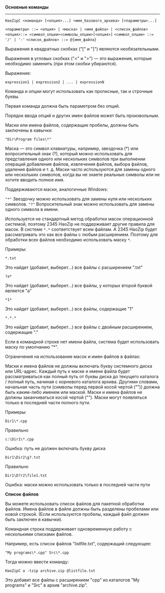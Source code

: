 ﻿**Основные команды**

--------------------------------------------------------------------------------

`HaoZipC <команда> [<опция>...] <имя_базового_архива> [<параметры>...]`

`<параметры> ::= <опция> | <маска> | <имя_файла> | <список_файлов>`
`<опция>::= <символ_опции><символы_опции>[<опция>]`
`<символ_опции> ::= '/' | '-'`
`<список_файлов> ::= @{имя_файла}`

Выражения в квадратных скобках ("[" и "]") являются необязательными.

Выражения в угловых скобках ("<" и ">") — это выражения, которые необходимо заменить (при этом скобки убираются).

Выражение:

`expression1 | expression2 | ... | expressionN`

Команда и опции могут использовать как прописные, так и строчные буквы.

Первая команда должна быть параметром без опций.

Порядок ввода опций и других имен файлов может быть произвольным.

Маски или имена файлов, содержащие пробелы, должны быть заключены в кавычки:

`"Dir\Program files\*"`

Маска — это символ клавиатуры, например, звездочка (*) или вопросительный знак (?), который можно использовать для представления одного или нескольких символов при выполнении операций добавления файлов, извлечения файлов, выбора файлов, удаления файлов и т. д. Маски часто используются для замены одного или нескольких символов, когда вы не знаете реальные символы или не хотите вводить полное имя.

Поддерживаются маски, аналогичные Windows:

`"*"` Звездочку можно использовать для замены нуля или нескольких символов.
`"?"` Вопросительный знак можно использовать для замены одного символа в имени.

Используется не стандартный метод обработки масок операционной системой, поэтому 2345 HaoZip не поддерживает другие правила для масок. В системе `*.*` соответствует всем файлам. А 2345 HaoZip будет рассматривать это как все файлы с любым расширением. Поэтому для обработки всех файлов необходимо использовать маску `*`.

Примеры:

```
*.txt
```

Это найдет (добавит, выберет...) все файлы с расширением ".txt"

```
?a*
```

Это найдет (добавит, выберет...) все файлы, у которых второй буквой является "a"

```
*1*
```

Это найдет (добавит, выберет...) все файлы, содержащие "1"

```
*.*.*
```

Это найдет (добавит, выберет...) все файлы с двойным расширением, содержащие "."

Если в командной строке нет имени файла, система будет использовать маску по умолчанию "*".

Ограничения на использование масок и имен файлов в файлах:

Маски и имена файлов не должны включать букву системного диска или URL-адрес. Каждый путь к маске и имени файла будет рассматриваться как полный путь от буквы диска до текущего каталога / полный путь, начиная с корневого каталога архива. Другими словами, начальная часть пути (символы перед первой косой чертой ("\")) должна быть каким-либо именем или маской.
Маски и имена файлов не должны заканчиваться косой чертой ("\").
Маски могут появляться только в последней части полного пути.

Примеры:

```
Dir1\*.cpp
```
Правильно

```
c:\Dir1\*.cpp
```
Ошибка: путь не должен включать букву диска

```
Dir1\Dir2\g?.txt
```
Правильно

```
Dir1\D?r2\file1.txt
```
Ошибка: маски можно использовать только в последней части пути

**Список файлов**

Вы можете использовать список файлов для пакетной обработки файлов. Имена файлов в файле должны быть разделены пробелами или новой строкой. (Если используются пробелы, каждый файл должен быть заключен в кавычки).

Командная строка поддерживает одновременную работу с несколькими списками файлов.

Например, есть список файлов "listfile.txt", содержащий следующее:

`"My programs\*.cpp" Src\*.cpp`

Тогда можно ввести команду:

`HaoZipC a -tzip archive.zip @listfile.txt`

Это добавит все файлы с расширением "cpp" из каталогов "My programs" и "Src" в архив "archive.zip".
